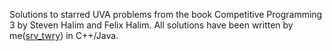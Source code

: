 Solutions to starred UVA problems from the book Competitive Programming 3 by Steven Halim and Felix Halim.
All solutions have been written by me([srv_twry](uhunt.felix-halim.net/id/858493)) in C++/Java.
